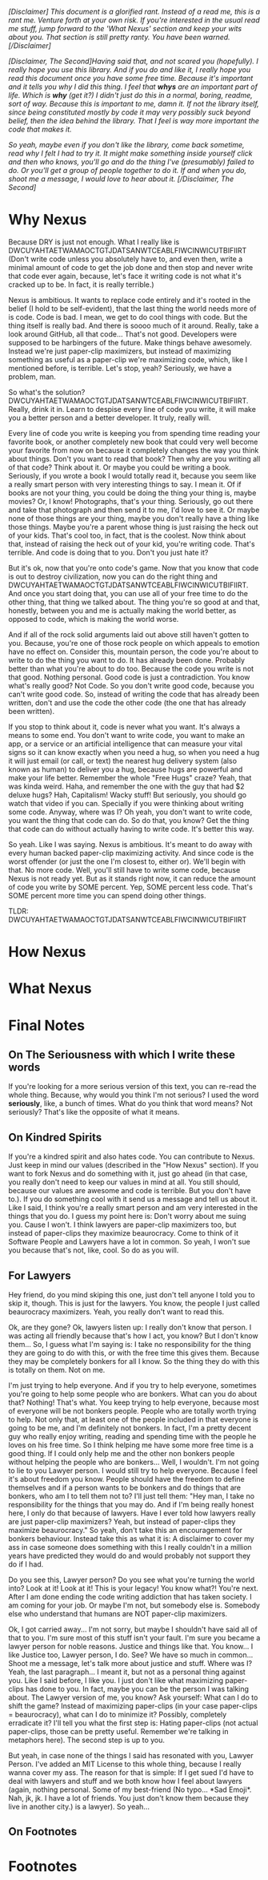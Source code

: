 *[Disclaimer] This document is a glorified rant. Instead of a read me, this is a rant me. Venture forth at your own risk. If you're interested in the usual read me stuff, jump forward to the 'What Nexus' section and keep your wits about you. That section is still pretty ranty. You have been warned. [/Disclaimer]*

*[Disclaimer, The Second]Having said that, and not scared you (hopefully). I really hope you use this library. And if you do and like it, I really hope you read this document once you have some free time. Because it's important and it tells you why I did this thing. I feel that **whys** are an important part of life. Which is **why** (get it?) I didn't just do this in a normal, boring, readme, sort of way. Because this is important to me, damn it. If not the library itself, since being constituted mostly by code it may very possibly suck beyond belief, then the idea behind the library. That I feel is way more important the code that makes it.*

*So yeah, maybe even if you don't like the library, come back sometime, read why I felt I had to try it. It might make something inside yourself click and then who knows, you'll go and do the thing I've (presumably) failed to do. Or you'll get a group of people together to do it. If and when you do, shoot me a message, I would love to hear about it. [/Disclaimer, The Second]*

# Why Nexus

Because DRY is just not enough. What I really like is DWCUYAHTAETWAMAOCTGTJDATSANWTCEABLFIWCINWICUTBIFIIRT (Don't write code unless you absolutely have to, and even then, write a minimal amount of code to get the job done and then stop and never write that code ever again, because, let's face it writing code is not what it's cracked up to be. In fact, it is really terrible.)

Nexus is ambitious. It wants to replace code entirely and it's rooted in the belief (I hold to be self-evident), that the last thing the world needs more of is code. Code is bad. I mean, we get to do cool things with code. But the thing itself is really bad. And there is soooo much of it around. Really, take a look around GitHub, all that code... That's not good. Developers were supposed to be harbingers of the future. Make things behave awesomely. Instead we're just paper-clip maximizers, but instead of maximizing something as useful as a paper-clip we're maximizing code, which, like I mentioned before, is terrible. Let's stop, yeah? Seriously, we have a problem, man.

So what's the solution? DWCUYAHTAETWAMAOCTGTJDATSANWTCEABLFIWCINWICUTBIFIIRT. Really, drink it in. Learn to despise every line of code you write, it will make you a better person and a better developer. It truly, really will.

Every line of code you write is keeping you from spending time reading your favorite book, or another completely new book that could very well become your favorite from now on because it completely changes the way you think about things. Don't you want to read that book? Then why are you writing all of that code? Think about it. Or maybe you could be writing a book. Seriously, if you wrote a book I would totally read it, because you seem like a really smart person with very interesting things to say. I mean it. Of if books are not your thing, you could be doing the thing your thing is, maybe movies? Or, I know! Photographs, that's your thing. Seriously, go out there and take that photograph and then send it to me, I'd love to see it. Or maybe none of those things are your thing, maybe you don't really have a thing like those things. Maybe you're a parent whose thing is just raising the heck out of your kids. That's cool too, in fact, that is the coolest. Now think about that, instead of raising the heck out of your kid, you're writing code. That's terrible. And code is doing that to you. Don't you just hate it? 

But it's ok, now that you're onto code's game. Now that you know that code is out to destroy civilization, now you can do the right thing and DWCUYAHTAETWAMAOCTGTJDATSANWTCEABLFIWCINWICUTBIFIIRT. And once you start doing that, you can use all of your free time to do the other thing, that thing we talked about. The thing you're so good at and that, honestly, between you and me is actually making the world better, as opposed to code, which is making the world worse.

And if all of the rock solid arguments laid out above still haven't gotten to you. Because, you're one of those rock people on which appeals to emotion have no effect on. Consider this, mountain person, the code you're about to write to do the thing you want to do. It has already been done. Probably better than what you're about to do too. Because the code you write is not that good. Nothing personal. Good code is just a contradiction. You know what's really good? Not Code. So you don't write good code, because you can't write good code. So, instead of writing the code that has already been written, don't and use the code the other code (the one that has already been written).

If you stop to think about it, code is never what you want. It's always a means to some end. You don't want to write code, you want to make an app, or a service or an artificial intelligence that can measure your vital signs so it can know exactly when you need a hug, so when you need a hug it will just email (or call, or text) the nearest hug delivery system (also known as human) to deliver you a hug, because hugs are powerful and make your life better. Remember the whole "Free Hugs" craze? Yeah, that was kinda weird. Haha, and remember the one with the guy that had $2 deluxe hugs? Hah, Capitalism! Wacky stuff! But seriously, you should go watch that video if you can. Specially if you were thinking about writing some code. Anyway, where was I? Oh yeah, you don't want to write code, you want the thing that code can do. So do that, you know? Get the thing that code can do without actually having to write code. It's better this way.

So yeah. Like I was saying. Nexus is ambitious. It's meant to do away with every human backed paper-clip maximizing activity. And since code is the worst offender (or just the one I'm closest to, either or). We'll begin with that. No more code. Well, you'll still have to write some code, because Nexus is not ready yet. But as it stands right now, it can reduce the amount of code you write by SOME percent. Yep, SOME percent less code. That's SOME percent more time you can spend doing other things.

TLDR: DWCUYAHTAETWAMAOCTGTJDATSANWTCEABLFIWCINWICUTBIFIIRT 

# How Nexus

# What Nexus

# Final Notes

## On The Seriousness with which I write these words

If you're looking for a more serious version of this text, you can re-read the whole thing. Because, why would you think I'm not serious? I used the word **seriously**, like, a bunch of times. What do you think that word means? Not seriously? That's like the opposite of what it means.

## On Kindred Spirits

If you're a kindred spirit and also hates code. You can contribute to Nexus. Just keep in mind our values (described in the "How Nexus" section). If you want to fork Nexus and do something with it, just go ahead (in that case, you really don't need to keep our values in mind at all. You still should, because our values are awesome and code is terrible. But you don't have to.). If you do something cool with it send us a message and tell us about it. Like I said, I think you're a really smart person and am very interested in the things that you do. I guess my point here is: Don't worry about me suing you. Cause I won't. I think lawyers are paper-clip maximizers too, but instead of paper-clips they maximize beaurocracy. Come to think of it Software People and Lawyers have a lot in common. So yeah, I won't sue you because that's not, like, cool. So do as you will.

## For Lawyers

Hey friend, do you mind skiping this one, just don't tell anyone I told you to skip it, though. This is just for the lawyers. You know, the people I just called beaurocracy maximizers. Yeah, you really don't want to read this. 

Ok, are they gone? Ok, lawyers listen up: I really don't know that person. I was acting all friendly because that's how I act, you know? But I don't know them... So, I guess what I'm saying is: I take no responsibility for the thing they are going to do with this, or with the free time this gives them. Because they may be completely bonkers for all I know. So the thing they do with this is totally on them. Not on me. 

I'm just trying to help everyone. And if you try to help everyone, sometimes you're going to help some people who are bonkers. What can you do about that? Nothing! That's what. You keep trying to help everyone, because most of everyone will be not bonkers people. People who are totally worth trying to help. Not only that, at least one of the people included in that everyone is going to be me, and I'm definitely not bonkers. In fact, I'm a pretty decent guy who really enjoy writing, reading and spending time with the people he loves on his free time. So I think helping me have some more free time is a good thing. If I could only help me and the other non bonkers people without helping the people who are bonkers... Well, I wouldn't. I'm not going to lie to you Lawyer person. I would still try to help everyone. Because I feel it's about freedom you know. People should have the freedom to define themselves and if a person wants to be bonkers and do things that are bonkers, who am I to tell them not to? I'll just tell them: "Hey man, I take no responsibility for the things that you may do. And if I'm being really honest here, I only do that because of lawyers. Have I ever told how lawyers really are just paper-clip maximizers? Yeah, but instead of paper-clips they maximize beaurocracy." So yeah, don't take this an encouragement for bonkers behaviour. Instead take this as what it is: A disclaimer to cover my ass in case someone does something with this I really couldn't in a million years have predicted they would do and would probably not support they do if I had. 

Do you see this, Lawyer person? Do you see what you're turning the world into? Look at it! Look at it! This is your legacy! You know what?! You're next. After I am done ending the code writing addiction that has taken society. I am coming for your job. Or maybe I'm not, but somebody else is. Somebody else who understand that humans are NOT paper-clip maximizers.

Ok, I got carried away... I'm not sorry, but maybe I shouldn't have said all of that to you. I'm sure most of this stuff isn't your fault. I'm sure you became a lawyer person for noble reasons. Justice and things like that. You know... I like Justice too, Lawyer person, I do. See? We have so much in common... Shoot me a message, let's talk more about justice and stuff. Where was I? Yeah, the last paragraph... I meant it, but not as a personal thing against you. Like I said before, I like you. I just don't like what maximizing paper-clips has done to you. In fact, maybe you can be the person I was talking about. The Lawyer version of me, you know? Ask yourself: What can I do to shift the game? Instead of maximizing paper-clips (in your case paper-clips = beaurocracy), what can I do to minimize it? Possibly, completely erradicate it? I'll tell you what the first step is: Hating paper-clips (not actual paper-clips, those can be pretty useful. Remember we're talking in metaphors here). The second step is up to you.

But yeah, in case none of the things I said has resonated with you, Lawyer Person. I've added an MIT License to this whole thing, because I really wanna cover my ass. The reason for that is simple: If I get sued I'd have to deal with lawyers and stuff and we both know how I feel about lawyers (again, nothing personal. Some of my best-friend (No typo... \*Sad Emoji\*. Nah, jk, jk. I have a lot of friends. You just don't know them because they live in another city.) is a lawyer). So yeah...

## On Footnotes

# Footnotes